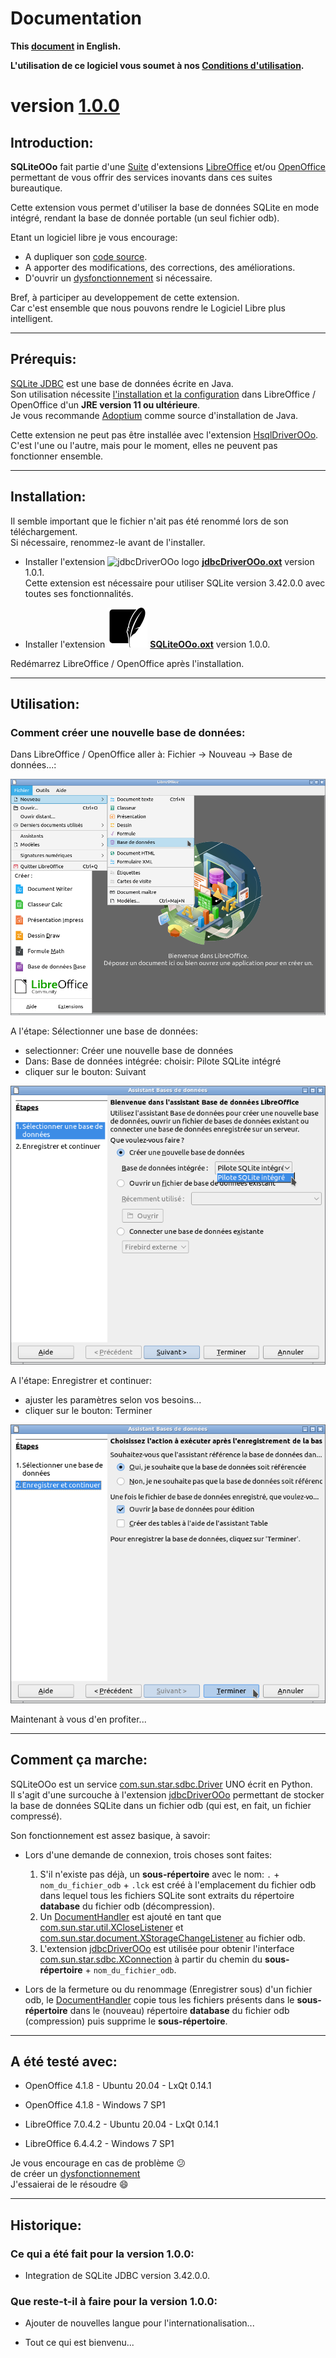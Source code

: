 # Documentation

**This [document][2] in English.**

**L'utilisation de ce logiciel vous soumet à nos [Conditions d'utilisation][3].**

# version [1.0.0][4]

## Introduction:

**SQLiteOOo** fait partie d'une [Suite][5] d'extensions [LibreOffice][6] et/ou [OpenOffice][7] permettant de vous offrir des services inovants dans ces suites bureautique.  

Cette extension vous permet d'utiliser la base de données SQLite en mode intégré, rendant la base de donnée portable (un seul fichier odb).

Etant un logiciel libre je vous encourage:
- A dupliquer son [code source][8].
- A apporter des modifications, des corrections, des améliorations.
- D'ouvrir un [dysfonctionnement][9] si nécessaire.

Bref, à participer au developpement de cette extension.  
Car c'est ensemble que nous pouvons rendre le Logiciel Libre plus intelligent.

___
## Prérequis:

[SQLite JDBC][10] est une base de données écrite en Java.  
Son utilisation nécessite [l'installation et la configuration][11] dans LibreOffice / OpenOffice d'un **JRE version 11 ou ultérieure**.  
Je vous recommande [Adoptium][12] comme source d'installation de Java.

Cette extension ne peut pas être installée avec l'extension [HsqlDriverOOo][13]. C'est l'une ou l'autre, mais pour le moment, elles ne peuvent pas fonctionner ensemble.

___
## Installation:

Il semble important que le fichier n'ait pas été renommé lors de son téléchargement.  
Si nécessaire, renommez-le avant de l'installer.

- Installer l'extension ![jdbcDriverOOo logo][14] **[jdbcDriverOOo.oxt][15]** version 1.0.1.  
Cette extension est nécessaire pour utiliser SQLite version 3.42.0.0 avec toutes ses fonctionnalités.

- Installer l'extension ![SQLiteOOo logo][1] **[SQLiteOOo.oxt][16]** version 1.0.0.

Redémarrez LibreOffice / OpenOffice après l'installation.

___
## Utilisation:

### Comment créer une nouvelle base de données:

Dans LibreOffice / OpenOffice aller à: Fichier -> Nouveau -> Base de données...:

![SQLiteOOo screenshot 1][17]

A l'étape: Sélectionner une base de données:
- selectionner: Créer une nouvelle base de données
- Dans: Base de données intégrée: choisir: Pilote SQLite intégré
- cliquer sur le bouton: Suivant

![SQLiteOOo screenshot 2][18]

A l'étape: Enregistrer et continuer:
- ajuster les paramètres selon vos besoins...
- cliquer sur le bouton: Terminer

![SQLiteOOo screenshot 3][19]

Maintenant à vous d'en profiter...

___
## Comment ça marche:

SQLiteOOo est un service [com.sun.star.sdbc.Driver][20] UNO écrit en Python.  
Il s'agit d'une surcouche à l'extension [jdbcDriverOOo][21] permettant de stocker la base de données SQLite dans un fichier odb (qui est, en fait, un fichier compressé).

Son fonctionnement est assez basique, à savoir:

- Lors d'une demande de connexion, trois choses sont faites:
    1. S'il n'existe pas déjà, un **sous-répertoire** avec le nom: `.` + `nom_du_fichier_odb` + `.lck` est créé à l'emplacement du fichier odb dans lequel tous les fichiers SQLite sont extraits du répertoire **database** du fichier odb (décompression).
    2. Un [DocumentHandler][22] est ajouté en tant que [com.sun.star.util.XCloseListener][23] et [com.sun.star.document.XStorageChangeListener][24] au fichier odb.
    3. L'extension [jdbcDriverOOo][21] est utilisée pour obtenir l'interface [com.sun.star.sdbc.XConnection][25] à partir du chemin du **sous-répertoire** + `nom_du_fichier_odb`.

- Lors de la fermeture ou du renommage (Enregistrer sous) d'un fichier odb, le [DocumentHandler][22] copie tous les fichiers présents dans le **sous-répertoire** dans le (nouveau) répertoire **database** du fichier odb (compression) puis supprime le **sous-répertoire**.

___
## A été testé avec:

* OpenOffice 4.1.8 - Ubuntu 20.04 - LxQt 0.14.1

* OpenOffice 4.1.8 - Windows 7 SP1

* LibreOffice 7.0.4.2 - Ubuntu 20.04 - LxQt 0.14.1

* LibreOffice 6.4.4.2 - Windows 7 SP1

Je vous encourage en cas de problème :confused:  
de créer un [dysfonctionnement][9]  
J'essaierai de le résoudre :smile:

___
## Historique:

### Ce qui a été fait pour la version 1.0.0:

- Integration de SQLite JDBC version 3.42.0.0.

### Que reste-t-il à faire pour la version 1.0.0:

- Ajouter de nouvelles langue pour l'internationalisation...

- Tout ce qui est bienvenu...

[1]: <img/SQLiteOOo.svg>
[2]: <https://prrvchr.github.io/SQLiteOOo/>
[3]: <https://prrvchr.github.io/SQLiteOOo/source/SQLiteOOo/registration/TermsOfUse_fr>
[4]: <https://prrvchr.github.io/SQLiteOOo/README_fr#historique>
[5]: <https://prrvchr.github.io/README_fr>
[6]: <https://fr.libreoffice.org/download/telecharger-libreoffice/>
[7]: <https://www.openoffice.org/fr/Telecharger/>
[8]: <https://github.com/prrvchr/SQLiteOOo/>
[9]: <https://github.com/prrvchr/SQLiteOOo/issues/new>
[10]: <https://github.com/xerial/sqlite-jdbc>
[11]: <https://wiki.documentfoundation.org/Documentation/HowTo/Install_the_correct_JRE_-_LibreOffice_on_Windows_10/fr>
[12]: <https://adoptium.net/releases.html?variant=openjdk11>
[13]: <https://prrvchr.github.io/HsqlDriverOOo/>
[14]: <https://prrvchr.github.io/jdbcDriverOOo/img/jdbcDriverOOo.svg>
[15]: <https://github.com/prrvchr/jdbcDriverOOo/raw/master/jdbcDriverOOo.oxt>
[16]: <https://github.com/prrvchr/SQLiteOOo/raw/main/SQLiteOOo.oxt>
[17]: <img/SQLiteOOo-1_fr.png>
[18]: <img/SQLiteOOo-2_fr.png>
[19]: <img/SQLiteOOo-3_fr.png>
[20]: <https://www.openoffice.org/api/docs/common/ref/com/sun/star/sdbc/Driver.html>
[21]: <https://prrvchr.github.io/jdbcDriverOOo/README_fr>
[22]: <https://github.com/prrvchr/SQLiteOOo/blob/main/uno/lib/uno/embedded/documenthandler.py>
[23]: <https://www.openoffice.org/api/docs/common/ref/com/sun/star/util/XCloseListener.html>
[24]: <http://www.openoffice.org/api/docs/common/ref/com/sun/star/document/XStorageChangeListener.html>
[25]: <https://www.openoffice.org/api/docs/common/ref/com/sun/star/sdbc/XConnection.html>

